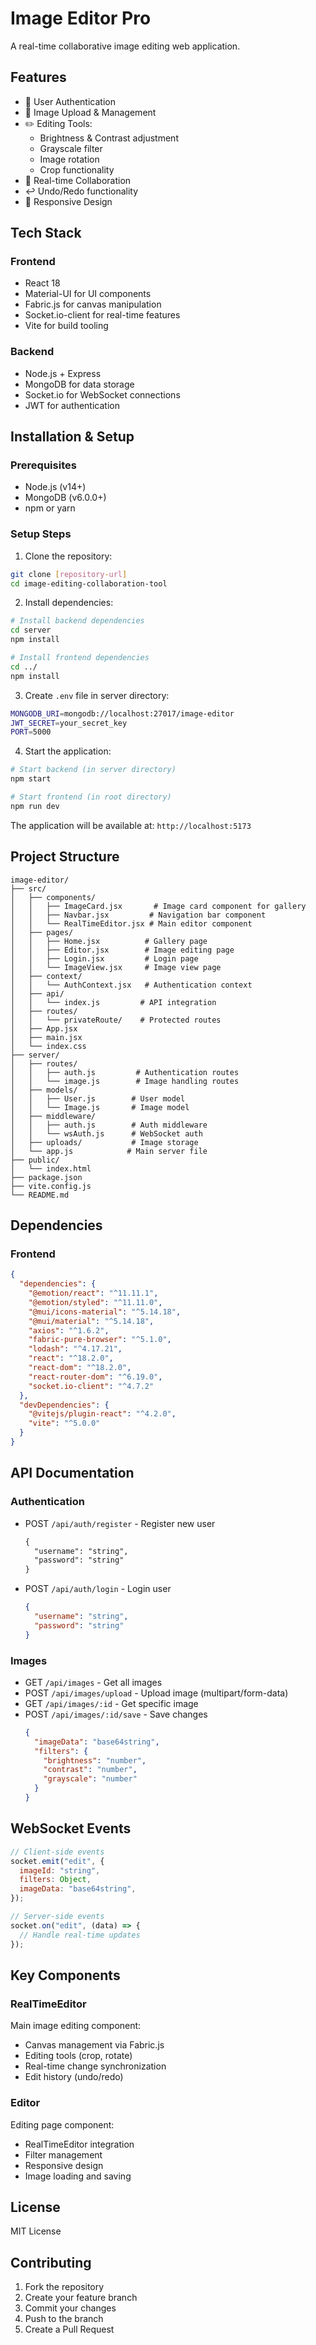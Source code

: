 # Image Editor Pro

A real-time collaborative image editing web application.

## Features

- 🔐 User Authentication
- 📸 Image Upload & Management
- ✏️ Editing Tools:
  - Brightness & Contrast adjustment
  - Grayscale filter
  - Image rotation
  - Crop functionality
- 👥 Real-time Collaboration
- ↩️ Undo/Redo functionality
- 📱 Responsive Design

## Tech Stack

### Frontend

- React 18
- Material-UI for UI components
- Fabric.js for canvas manipulation
- Socket.io-client for real-time features
- Vite for build tooling

### Backend

- Node.js + Express
- MongoDB for data storage
- Socket.io for WebSocket connections
- JWT for authentication

## Installation & Setup

### Prerequisites

- Node.js (v14+)
- MongoDB (v6.0.0+)
- npm or yarn

### Setup Steps

1. Clone the repository:

```bash
git clone [repository-url]
cd image-editing-collaboration-tool
```

2. Install dependencies:

```bash
# Install backend dependencies
cd server
npm install

# Install frontend dependencies
cd ../
npm install
```

3. Create `.env` file in server directory:

```bash
MONGODB_URI=mongodb://localhost:27017/image-editor
JWT_SECRET=your_secret_key
PORT=5000
```

4. Start the application:

```bash
# Start backend (in server directory)
npm start

# Start frontend (in root directory)
npm run dev
```

The application will be available at: `http://localhost:5173`

## Project Structure

```
image-editor/
├── src/
│   ├── components/
│   │   ├── ImageCard.jsx       # Image card component for gallery
│   │   ├── Navbar.jsx         # Navigation bar component
│   │   └── RealTimeEditor.jsx # Main editor component
│   ├── pages/
│   │   ├── Home.jsx          # Gallery page
│   │   ├── Editor.jsx        # Image editing page
│   │   ├── Login.jsx         # Login page
│   │   └── ImageView.jsx     # Image view page
│   ├── context/
│   │   └── AuthContext.jsx   # Authentication context
│   ├── api/
│   │   └── index.js         # API integration
│   ├── routes/
│   │   └── privateRoute/    # Protected routes
│   ├── App.jsx
│   ├── main.jsx
│   └── index.css
├── server/
│   ├── routes/
│   │   ├── auth.js         # Authentication routes
│   │   └── image.js        # Image handling routes
│   ├── models/
│   │   ├── User.js        # User model
│   │   └── Image.js       # Image model
│   ├── middleware/
│   │   ├── auth.js        # Auth middleware
│   │   └── wsAuth.js      # WebSocket auth
│   ├── uploads/           # Image storage
│   └── app.js            # Main server file
├── public/
│   └── index.html
├── package.json
├── vite.config.js
└── README.md
```

## Dependencies

### Frontend

```json
{
  "dependencies": {
    "@emotion/react": "^11.11.1",
    "@emotion/styled": "^11.11.0",
    "@mui/icons-material": "^5.14.18",
    "@mui/material": "^5.14.18",
    "axios": "^1.6.2",
    "fabric-pure-browser": "^5.1.0",
    "lodash": "^4.17.21",
    "react": "^18.2.0",
    "react-dom": "^18.2.0",
    "react-router-dom": "^6.19.0",
    "socket.io-client": "^4.7.2"
  },
  "devDependencies": {
    "@vitejs/plugin-react": "^4.2.0",
    "vite": "^5.0.0"
  }
}
```

## API Documentation

### Authentication

- POST `/api/auth/register` - Register new user
  ```json:README.md
  {
    "username": "string",
    "password": "string"
  }
  ```
- POST `/api/auth/login` - Login user
  ```json
  {
    "username": "string",
    "password": "string"
  }
  ```

### Images

- GET `/api/images` - Get all images
- POST `/api/images/upload` - Upload image (multipart/form-data)
- GET `/api/images/:id` - Get specific image
- POST `/api/images/:id/save` - Save changes
  ```json
  {
    "imageData": "base64string",
    "filters": {
      "brightness": "number",
      "contrast": "number",
      "grayscale": "number"
    }
  }
  ```

## WebSocket Events

```javascript
// Client-side events
socket.emit("edit", {
  imageId: "string",
  filters: Object,
  imageData: "base64string",
});

// Server-side events
socket.on("edit", (data) => {
  // Handle real-time updates
});
```

## Key Components

### RealTimeEditor

Main image editing component:

- Canvas management via Fabric.js
- Editing tools (crop, rotate)
- Real-time change synchronization
- Edit history (undo/redo)

### Editor

Editing page component:

- RealTimeEditor integration
- Filter management
- Responsive design
- Image loading and saving

## License

MIT License

## Contributing

1. Fork the repository
2. Create your feature branch
3. Commit your changes
4. Push to the branch
5. Create a Pull Request
